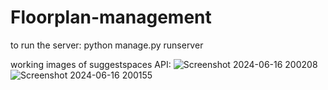 # Floorplan-management

to run the server: python manage.py runserver

working images of suggestspaces API:
![Screenshot 2024-06-16 200208](https://github.com/Shaleen-62/Floorplan-management/assets/84655260/91e535d2-8382-4759-97be-7a5d35394c16)
![Screenshot 2024-06-16 200155](https://github.com/Shaleen-62/Floorplan-management/assets/84655260/4420dfad-9395-46a8-bd80-e15be110b517)

